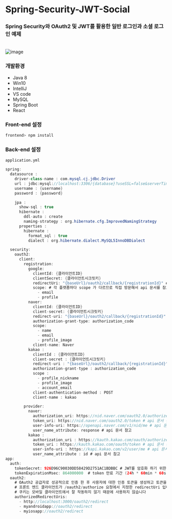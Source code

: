 # Spring-Security-JWT-Social
### Spring Security와 OAuth2 및 JWT를 활용한 일반 로그인과 소셜 로그인 예제 <br/><br/>
![image](https://user-images.githubusercontent.com/82012938/143465535-bf660b93-3a81-4392-9ce1-c17cac9c6551.png)
### 개발환경
- Java 8
- Win10
- IntelliJ
- VS code
- MySQL
- Spring Boot
- React
### Front-end 설정
```bash
frontend> npm install
```                                                                                                                                         
### Back-end 설정
`application.yml`
```java
spring:
  datasource :
    driver-class-name : com.mysql.cj.jdbc.Driver
    url : jdbc:mysql://localhost:3306/{database}?useSSL=false&serverTimezone=UTC&useLegacyDatetimeCode=false
    username : {username}
    password : {password}

    jpa :
      show-sql : true
      hibernate :
        ddl-auto : create
        naming-strategy : org.hibernate.cfg.ImprovedNamingStrategy
      properties :
        hibernate :
          format_sql : true
          dialect : org.hibernate.dialect.MySQL5InnoDBDialect

  security:
    oauth2:
      client:
        registration:
          google:
            clientId: {클라이언트ID}
            clientSecret: {클라이언트시크릿키}
            redirectUri: "{baseUrl}/oauth2/callback/{registrationId}" # http://localhost:8080/oauth2/callback/google
            scope: # 각 플랫폼마다 scope 가 다르므로 직접 방문해서 api 문서를 참고 바람
              - email
              - profile
          naver:
            clientId: {클라이언트ID}
            client-secret: {클라이언트시크릿키}
            redirect-uri: "{baseUrl}/oauth2/callback/{registrationId}" # http://localhost:8080/oauth2/callback/naver
            authorization-grant-type: authorization_code
            scope:
              - name
              - email
              - profile_image
            client-name: Naver
          kakao :
            clientId : {클라이언트ID}
            client-secret : {클라이언트시크릿키}
            redirect-uri : "{baseUrl}/oauth2/callback/{registrationId}"
            authorization-grant-type : authorization_code
            scope :
              - profile_nickname
              - profile_image
              - account_email
            client-authentication-method : POST
            client-name : kakao

        provider:
          naver:
            authorization_uri: https://nid.naver.com/oauth2.0/authorize # api 문서 참고
            token_uri: https://nid.naver.com/oauth2.0/token # api 문서 참고
            user-info-uri: https://openapi.naver.com/v1/nid/me # api 문서 참고
            user_name_attribute: response # api 문서 참고
          kakao :
            authorization_uri : https://kauth.kakao.com/oauth/authorize # api 문서 참고
            token_uri : https://kauth.kakao.com/oauth/token # api 문서 참고
            user-info-uri : https://kapi.kakao.com/v2/user/me # api 문서 참고
            user_name_attribute : id # api 문서 참고
app:
  auth:
    tokenSecret: 926D96C90030DD58429D2751AC1BDBBC # JWT를 암호화 하기 위한 암호화 키 (32글자면 된다)
    tokenExpirationMsec: 864000000  # token 만료 기간 (24h * 60min * 60s * 1000ms)
  oauth2:
    # OAuth2 공급자로 성공적으로 인증 한 후 사용자에 대한 인증 토큰을 생성하고 토큰을
    # 프론트 엔드 클라이언트가 /oauth2/authorize 요청에서 지정한 redirectUri 입니다.
    # 쿠키는 모바일 클라이언트에서 잘 작동하지 않기 때문에 사용하지 않습니다
    authorizedRedirectUris:
      - http://localhost:3000/oauth2/redirect
      - myandroidapp://oauth2/redirect
      - myiosapp://oauth2/redirect
```    

                                                                                                                                         
                                                                                                                                      
                                                                                                                                         

